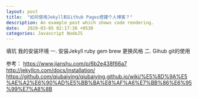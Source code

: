 ```yaml
---
layout: post
title:  "如何使用Jekyll和Github Pages搭建个人博客？"
description: An example post which shows code rendering.
date:   2020-03-05 02:17:36 +0530
categories: Javascript NodeJS
---
```

填坑
我的安装环境
一. 安装Jekyll
ruby
gem
brew
更换风格
二. Gihub
git的使用


参考：
https://www.jianshu.com/p/6b2e438f66a7
http://jekyllcn.com/docs/installation/
https://github.com/qiubaiying/qiubaiying.github.io/wiki/%E5%8D%9A%E5%AE%A2%E6%90%AD%E5%BB%BA%E8%AF%A6%E7%BB%86%E6%95%99%E7%A8%8B

